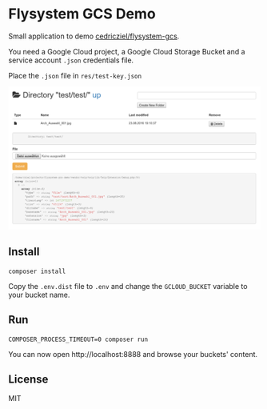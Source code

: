 # Flysystem GCS Demo

Small application to demo [cedricziel/flysystem-gcs](https://github.com/cedricziel/flysystem-gcs).

You need a Google Cloud project, a Google Cloud Storage Bucket and
a service account `.json` credentials file.

Place the `.json` file in `res/test-key.json`

![Preview](res/preview.png)

## Install

```
composer install
```

Copy the `.env.dist` file to `.env` and change the `GCLOUD_BUCKET` variable
to your bucket name.

## Run

```
COMPOSER_PROCESS_TIMEOUT=0 composer run
```

You can now open http://localhost:8888 and browse your buckets' content.

## License

MIT
